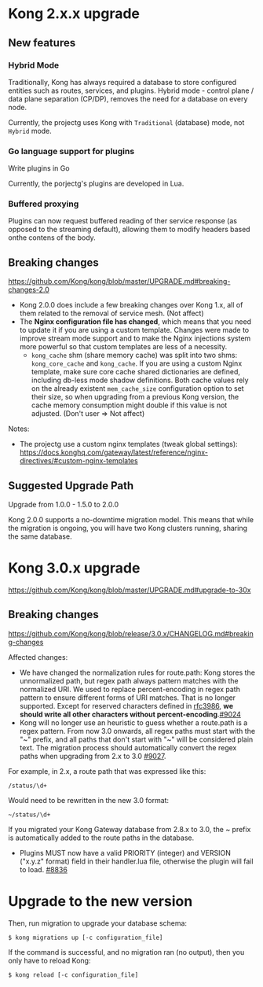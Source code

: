 # Kong 2.x.x upgrade

## New features

### Hybrid Mode

Traditionally, Kong has always required a database to store configured entities such as routes, services, and plugins. Hybrid mode - control plane / data plane separation (CP/DP), removes the need for a database on every node.

Currently, the projectg uses Kong with `Traditional` (database) mode, not `Hybrid` mode.

### Go language support for plugins

Write plugins in Go

Currently, the porjectg's plugins are developed in Lua.

### Buffered proxying

Plugins can now request buffered reading of ther service response (as opposed to the streaming default), allowing them to modify headers based onthe contens of the body.

## Breaking changes

https://github.com/Kong/kong/blob/master/UPGRADE.md#breaking-changes-2.0

- Kong 2.0.0 does include a few breaking changes over Kong 1.x, all of them related to the removal of service mesh. (Not affect)
- The **Nginx configuration file has changed**, which means that you need to update it if you are using a custom template. Changes were made to improve stream mode support and to make the Nginx injections system more powerful so that custom templates are less of a necessity.
  - `kong_cache` shm (share memory cache) was split into two shms: `kong_core_cache` and `kong_cache`. If you are using a custom Nginx template, make sure core cache shared dictionaries are defined, including db-less mode shadow definitions. Both cache values rely on the already existent `mem_cache_size` configuration option to set their size, so when upgrading from a previous Kong version, the cache memory consumption might double if this value is not adjusted. (Don't user => Not affect)

Notes:
- The projectg use a custom nginx templates (tweak global settings): https://docs.konghq.com/gateway/latest/reference/nginx-directives/#custom-nginx-templates

 ## Suggested Upgrade Path

Upgrade from 1.0.0 - 1.5.0 to 2.0.0

Kong 2.0.0 supports a no-downtime migration model. This means that while the migration is ongoing, you will have two Kong clusters running, sharing the same database.

# Kong 3.0.x upgrade

https://github.com/Kong/kong/blob/master/UPGRADE.md#upgrade-to-30x

## Breaking changes

https://github.com/Kong/kong/blob/release/3.0.x/CHANGELOG.md#breaking-changes

Affected changes:

- We have changed the normalization rules for route.path: Kong stores the unnormalized path, but regex path always pattern matches with the normalized URI. We used to replace percent-encoding in regex path pattern to ensure different forms of URI matches. That is no longer supported. Except for reserved characters defined in [rfc3986](https://datatracker.ietf.org/doc/html/rfc3986#section-2.2), **we should write all other characters without percent-encoding**.[#9024](https://github.com/Kong/kong/pull/9024)
- Kong will no longer use an heuristic to guess whether a route.path is a regex pattern. From now 3.0 onwards, all regex paths must start with the "~" prefix, and all paths that don't start with "~" will be considered plain text. The migration process should automatically convert the regex paths when upgrading from 2.x to 3.0 [#9027](https://github.com/Kong/kong/pull/9027).

For example, in 2.x, a route path that was expressed like this:

`/status/\d+`

Would need to be rewritten in the new 3.0 format:

`~/status/\d+`

If you migrated your Kong Gateway database from 2.8.x to 3.0, the ~ prefix is automatically added to the route paths in the database.

- Plugins MUST now have a valid PRIORITY (integer) and VERSION ("x.y.z" format) field in their handler.lua file, otherwise the plugin will fail to load. [#8836](https://github.com/Kong/kong/pull/8836)


# Upgrade to the new version

Then, run migration to upgrade your database schema:

`$ kong migrations up [-c configuration_file]`

If the command is successful, and no migration ran (no output), then you only have to reload Kong:

`$ kong reload [-c configuration_file]`

